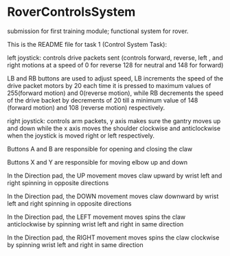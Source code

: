 # RoverControlsSystem

submission for first training module; functional system for rover.

This is the README file for task 1 (Control System Task):

left joystick: controls drive packets sent (controls forward, reverse, left , and right motions at a speed of 0 for reverse 128 for neutral and 148 for forward)

LB and RB buttons are used to adjust speed, LB increments the speed of the drive packet motors by 20 each time it is pressed to maximum values of 255(forward motion) and 0(reverse motion), while RB decrements the speed of the drive backet by decrements of 20 till a minimum value of 148 (forward motion) and 108 (reverse motion) respectively.

right joystick: controls arm packets, y axis makes sure the gantry moves up and down while the x axis moves the shoulder clockwise and anticlockwise when the joystick is moved right or left respectively.

Buttons A and B are responsible for opening and closing the claw

Buttons X and Y are responsible for moving elbow up and down

In the Direction pad, the UP movement moves claw upward by wrist left and right spinning in opposite directions

In the Direction pad, the DOWN movement moves claw downward by wrist left and right spinning in opposite directions

In the Direction pad, the LEFT movement moves spins the claw anticlockwise by spinning wrist left and right in same direction

In the Direction pad, the RIGHT movement moves spins the claw clockwise by spinning wrist left and right in same direction
